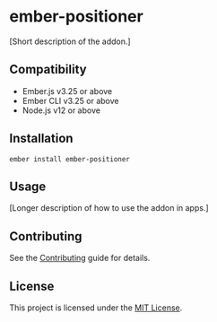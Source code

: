 ember-positioner
==============================================================================

[Short description of the addon.]


Compatibility
------------------------------------------------------------------------------

* Ember.js v3.25 or above
* Ember CLI v3.25 or above
* Node.js v12 or above


Installation
------------------------------------------------------------------------------

```
ember install ember-positioner
```


Usage
------------------------------------------------------------------------------

[Longer description of how to use the addon in apps.]


Contributing
------------------------------------------------------------------------------

See the [Contributing](CONTRIBUTING.md) guide for details.


License
------------------------------------------------------------------------------

This project is licensed under the [MIT License](LICENSE.md).

